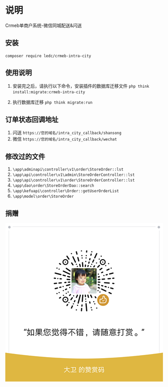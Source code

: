 # 说明

Crmeb单商户系统-微信同城配送&闪送

## 安装

`composer require ledc/crmeb-intra-city`

## 使用说明

1. 安装完之后，请执行以下命令，安装插件的数据库迁移文件 `php think install:migrate:crmeb-intra-city`

2. 执行数据库迁移 `php think migrate:run`

## 订单状态回调地址

1. 闪送 `https://您的域名/intra_city_callback/shansong`
2. 微信 `https://您的域名/intra_city_callback/wechat`

## 修改过的文件

1. `\app\adminapi\controller\v1\order\StoreOrder::lst`
2. `\app\api\controller\v1\admin\StoreOrderController::lst`
3. `\app\api\controller\v1\order\StoreOrderController::lst`
4. `\app\dao\order\StoreOrderDao::search`
5. `\app\kefuapi\controller\Order::getUserOrderList`
6. `\app\model\order\StoreOrder`

## 捐赠

![reward](reward.png)